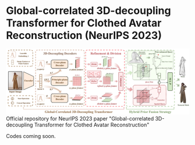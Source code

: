 # Global-correlated 3D-decoupling Transformer for Clothed Avatar Reconstruction (NeurIPS 2023)
![Model Structure](docs/src/model-structure_small.jpg)
Official repository for NeurIPS 2023 paper "Global-correlated 3D-decoupling Transformer for Clothed Avatar Reconstruction"

Codes coming soon.



